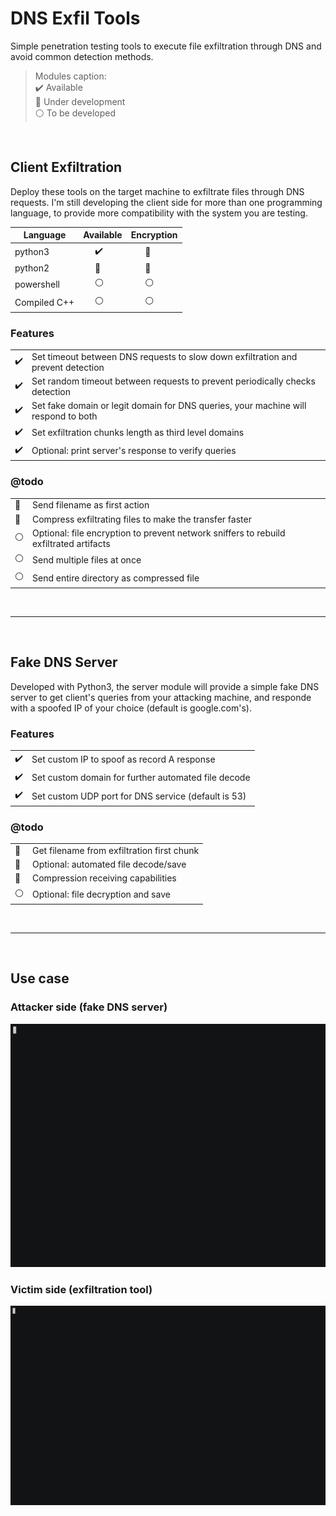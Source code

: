 # DNS Exfil Tools

Simple penetration testing tools to execute file exfiltration through DNS and avoid common detection methods.

> Modules caption: \
:heavy_check_mark: Available \
:large_blue_circle: Under development \
:white_circle: To be developed

<br>

## Client Exfiltration
Deploy these tools on the target machine to exfiltrate files through DNS requests.
I'm still developing the client side for more than one programming language, to provide more compatibility with the system you are testing.

| Language | Available | Encryption |
| ------ | ------ | ------|
| python3      | &nbsp;&nbsp;&nbsp;&nbsp;&nbsp;:heavy_check_mark:  | &nbsp;&nbsp;&nbsp;&nbsp;&nbsp;&nbsp;:large_blue_circle: |
| python2      | &nbsp;&nbsp;&nbsp;&nbsp;&nbsp;:large_blue_circle: | &nbsp;&nbsp;&nbsp;&nbsp;&nbsp;&nbsp;:large_blue_circle: |
| powershell   | &nbsp;&nbsp;&nbsp;&nbsp;&nbsp;:white_circle:      | &nbsp;&nbsp;&nbsp;&nbsp;&nbsp;&nbsp;:white_circle: |
| Compiled C++ | &nbsp;&nbsp;&nbsp;&nbsp;&nbsp;:white_circle:      | &nbsp;&nbsp;&nbsp;&nbsp;&nbsp;&nbsp;:white_circle: |


### Features
| | |
| ------ | ------ | 
| :heavy_check_mark:  | Set timeout between DNS requests to slow down exfiltration and prevent detection |
| :heavy_check_mark:  | Set random timeout between requests to prevent periodically checks detection |
| :heavy_check_mark:  | Set fake domain or legit domain for DNS queries, your machine will respond to both |
| :heavy_check_mark:  | Set exfiltration chunks length as third level domains
| :heavy_check_mark:  | Optional: print server's response to verify queries |

### @todo
|  |  |
| ------ | ------ |
| :large_blue_circle: | Send filename as first action |
| :large_blue_circle: | Compress exfiltrating files to make the transfer faster |
| :white_circle:      | Optional: file encryption to prevent network sniffers to rebuild exfiltrated artifacts |
| :white_circle:      | Send multiple files at once |
| :white_circle:      | Send entire directory as compressed file |

<br>

---

<br>

## Fake DNS Server
Developed with Python3, the server module will provide a simple fake DNS server to get client's queries from your attacking machine, and responde with a spoofed IP of your choice (default is google.com's).

### Features
| | |
| ------ | ------ | 
| :heavy_check_mark:  | Set custom IP to spoof as record A response |
| :heavy_check_mark:  | Set custom domain for further automated file decode |
| :heavy_check_mark:  | Set custom UDP port for DNS service (default is 53) |

### @todo
| | |
| ------ | ------ | 
| :large_blue_circle: | Get filename from exfiltration first chunk |
| :large_blue_circle: | Optional: automated file decode/save |
| :large_blue_circle: | Compression receiving capabilities |
| :white_circle: | Optional: file decryption and save |

<br>

---

<br>

## Use case
### Attacker side (fake DNS server)
![](https://raw.githubusercontent.com/synth3sis/DNSexfiltools/main/media/fakeDNS-server3.gif)
### Victim side (exfiltration tool)
![](https://raw.githubusercontent.com/synth3sis/DNSexfiltools/main/media/dnsexfil3.gif)
